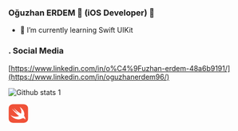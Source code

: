 ### Oğuzhan ERDEM  (iOS Developer) 👋

- 🌱 I’m currently learning Swift UIKit

### . Social Media

[https://www.linkedin.com/in/o%C4%9Fuzhan-erdem-48a6b9191/](https://www.linkedin.com/in/oguzhanerdem96/)


![Github stats 1](https://github-readme-stats.vercel.app/api?username=oguzhanerdem96&show_icons=true&theme=gradient) 
<p >
<img width='40px' align='center' src="https://raw.githubusercontent.com/devicons/devicon/master/icons/swift/swift-original.svg" alt="swift" width="40" height="40"/> 

